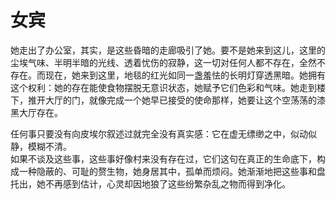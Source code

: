 # 女宾

她走出了办公室，其实，是这些昏暗的走廊吸引了她。要不是她来到这儿，这里的尘埃气味、半明半暗的光线、透着忧伤的寂静，这一切对任何人都不存在，全然不存在。而现在，她来到这里，地毯的红光如同一盏羞怯的长明灯穿透黑暗。她拥有这个权利：她的存在能使食物摆脱无意识状态，她赋予它们色彩和气味。她走到楼下，推开大厅的门，就像完成一个她早已接受的使命那样，她要让这个空荡荡的漆黑大厅存在。

任何事只要没有向皮埃尔叙述过就完全没有真实感：它在虚无缥缈之中，似动似静，模糊不清。<br/>
如果不谈及这些事，这些事好像村来没有存在过，它们这句在真正的生命底下，构成一种隐蔽的、可耻的赘生物，她身居其中，孤单而烦闷。她渐渐地把这些事和盘托出，她不再感到估计，心灵却因地狼了这些纷繁杂乱之物而得到净化。
